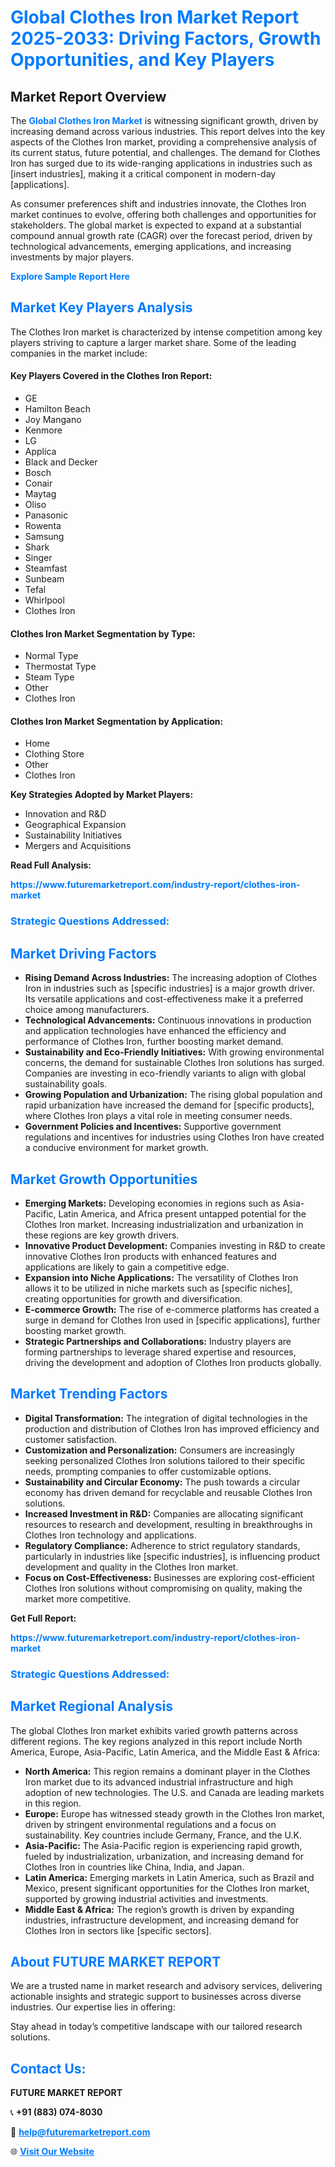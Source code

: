 <h1 style="color: #007BFF;">Global Clothes Iron Market Report 2025-2033: Driving Factors, Growth Opportunities, and Key Players</h1>

<section id="overview">
<h2>Market Report Overview</h2>
<p>The <a href="https://www.futuremarketreport.com/industry-report/clothes-iron-market" style="color: #007BFF; text-decoration: none;"><strong>Global Clothes Iron Market</strong></a> is witnessing significant growth, driven by increasing demand across various industries. This report delves into the key aspects of the Clothes Iron market, providing a comprehensive analysis of its current status, future potential, and challenges. The demand for Clothes Iron has surged due to its wide-ranging applications in industries such as [insert industries], making it a critical component in modern-day [applications].</p>
<p>As consumer preferences shift and industries innovate, the Clothes Iron market continues to evolve, offering both challenges and opportunities for stakeholders. The global market is expected to expand at a substantial compound annual growth rate (CAGR) over the forecast period, driven by technological advancements, emerging applications, and increasing investments by major players.</p>
</section>

<section id="overview">
<p><a href="https://www.futuremarketreport.com/request-sample/reportId=100596" style="color: #007BFF; text-decoration: none;"><strong>Explore Sample Report Here</strong></a></p>
</section>

<section id="key-players">
<h2 style="color: #007BFF;">Market Key Players Analysis</h2>
<p>The Clothes Iron market is characterized by intense competition among key players striving to capture a larger market share. Some of the leading companies in the market include:</p>
<h4>Key Players Covered in the Clothes Iron Report:</h4>
<ul><li>GE</li><li>Hamilton Beach</li><li>Joy Mangano</li><li>Kenmore</li><li>LG</li><li>Applica</li><li>Black and Decker</li><li>Bosch</li><li>Conair</li><li>Maytag</li><li>Oliso</li><li>Panasonic</li><li>Rowenta</li><li>Samsung</li><li>Shark</li><li>Singer</li><li>Steamfast</li><li>Sunbeam</li><li>Tefal</li><li>Whirlpool</li><li>Clothes Iron</li></ul>
<h4>Clothes Iron Market Segmentation by Type:</h4>
<ul><li>Normal Type</li><li>Thermostat Type</li><li>Steam Type</li><li>Other</li><li>Clothes Iron</li></ul>

<h4>Clothes Iron Market Segmentation by Application:</h4>
<ul><li>Home</li><li>Clothing Store</li><li>Other</li><li>Clothes Iron</li></ul>
<p><strong>Key Strategies Adopted by Market Players:</strong></p>
<ul>
<li>Innovation and R&D</li>
<li>Geographical Expansion</li>
<li>Sustainability Initiatives</li>
<li>Mergers and Acquisitions</li>
</ul>
</section>

<section>
<p><strong>Read Full Analysis: </strong></p><a href="https://www.futuremarketreport.com/industry-report/clothes-iron-market" style="color: #007BFF; text-decoration: none;"><strong>https://www.futuremarketreport.com/industry-report/clothes-iron-market</strong></a>
<h3 style="color: #007BFF;">Strategic Questions Addressed:</h3>
</section>

<section id="driving-factors">
<h2 style="color: #007BFF;">Market Driving Factors</h2>
<ul>
<li><strong>Rising Demand Across Industries:</strong> The increasing adoption of Clothes Iron in industries such as [specific industries] is a major growth driver. Its versatile applications and cost-effectiveness make it a preferred choice among manufacturers.</li>
<li><strong>Technological Advancements:</strong> Continuous innovations in production and application technologies have enhanced the efficiency and performance of Clothes Iron, further boosting market demand.</li>
<li><strong>Sustainability and Eco-Friendly Initiatives:</strong> With growing environmental concerns, the demand for sustainable Clothes Iron solutions has surged. Companies are investing in eco-friendly variants to align with global sustainability goals.</li>
<li><strong>Growing Population and Urbanization:</strong> The rising global population and rapid urbanization have increased the demand for [specific products], where Clothes Iron plays a vital role in meeting consumer needs.</li>
<li><strong>Government Policies and Incentives:</strong> Supportive government regulations and incentives for industries using Clothes Iron have created a conducive environment for market growth.</li>
</ul>
</section>

<section id="growth-opportunities">
<h2 style="color: #007BFF;">Market Growth Opportunities</h2>
<ul>
<li><strong>Emerging Markets:</strong> Developing economies in regions such as Asia-Pacific, Latin America, and Africa present untapped potential for the Clothes Iron market. Increasing industrialization and urbanization in these regions are key growth drivers.</li>
<li><strong>Innovative Product Development:</strong> Companies investing in R&D to create innovative Clothes Iron products with enhanced features and applications are likely to gain a competitive edge.</li>
<li><strong>Expansion into Niche Applications:</strong> The versatility of Clothes Iron allows it to be utilized in niche markets such as [specific niches], creating opportunities for growth and diversification.</li>
<li><strong>E-commerce Growth:</strong> The rise of e-commerce platforms has created a surge in demand for Clothes Iron used in [specific applications], further boosting market growth.</li>
<li><strong>Strategic Partnerships and Collaborations:</strong> Industry players are forming partnerships to leverage shared expertise and resources, driving the development and adoption of Clothes Iron products globally.</li>
</ul>
</section>

<section id="trending-factors">
<h2 style="color: #007BFF;">Market Trending Factors</h2>
<ul>
<li><strong>Digital Transformation:</strong> The integration of digital technologies in the production and distribution of Clothes Iron has improved efficiency and customer satisfaction.</li>
<li><strong>Customization and Personalization:</strong> Consumers are increasingly seeking personalized Clothes Iron solutions tailored to their specific needs, prompting companies to offer customizable options.</li>
<li><strong>Sustainability and Circular Economy:</strong> The push towards a circular economy has driven demand for recyclable and reusable Clothes Iron solutions.</li>
<li><strong>Increased Investment in R&D:</strong> Companies are allocating significant resources to research and development, resulting in breakthroughs in Clothes Iron technology and applications.</li>
<li><strong>Regulatory Compliance:</strong> Adherence to strict regulatory standards, particularly in industries like [specific industries], is influencing product development and quality in the Clothes Iron market.</li>
<li><strong>Focus on Cost-Effectiveness:</strong> Businesses are exploring cost-efficient Clothes Iron solutions without compromising on quality, making the market more competitive.</li>
</ul>
</section>

<section>
<p><strong>Get Full Report: </strong></p><a href="https://www.futuremarketreport.com/industry-report/clothes-iron-market" style="color: #007BFF; text-decoration: none;"><strong>https://www.futuremarketreport.com/industry-report/clothes-iron-market</strong></a>
<h3 style="color: #007BFF;">Strategic Questions Addressed:</h3>
</section>


<section id="regional-analysis">
<h2 style="color: #007BFF;">Market Regional Analysis</h2>
<p>The global Clothes Iron market exhibits varied growth patterns across different regions. The key regions analyzed in this report include North America, Europe, Asia-Pacific, Latin America, and the Middle East & Africa:</p>
<ul>
<li><strong>North America:</strong> This region remains a dominant player in the Clothes Iron market due to its advanced industrial infrastructure and high adoption of new technologies. The U.S. and Canada are leading markets in this region.</li>
<li><strong>Europe:</strong> Europe has witnessed steady growth in the Clothes Iron market, driven by stringent environmental regulations and a focus on sustainability. Key countries include Germany, France, and the U.K.</li>
<li><strong>Asia-Pacific:</strong> The Asia-Pacific region is experiencing rapid growth, fueled by industrialization, urbanization, and increasing demand for Clothes Iron in countries like China, India, and Japan.</li>
<li><strong>Latin America:</strong> Emerging markets in Latin America, such as Brazil and Mexico, present significant opportunities for the Clothes Iron market, supported by growing industrial activities and investments.</li>
<li><strong>Middle East & Africa:</strong> The region’s growth is driven by expanding industries, infrastructure development, and increasing demand for Clothes Iron in sectors like [specific sectors].</li>
</ul>
</section>

<footer>
<h2 style="color: #007BFF;">About FUTURE MARKET REPORT</h2>
<p>We are a trusted name in market research and advisory services, delivering actionable insights and strategic support to businesses across diverse industries. Our expertise lies in offering:</p>

<p>Stay ahead in today’s competitive landscape with our tailored research solutions.</p>

<h2 style="color: #007BFF;">Contact Us:</h2>
<p><strong>FUTURE MARKET REPORT</strong></p>
<p>📞 <strong>+91 (883) 074-8030</strong></p>
<p>📧 <strong><a href="mailto:help@futuremarketreport.com" style="color: #007BFF;">help@futuremarketreport.com</a></strong></p>
<p>🌐 <strong><a href="https://www.futuremarketreport.com/" style="color: #007BFF;">Visit Our Website</a></strong></p>
</footer>